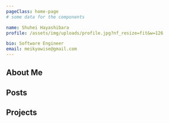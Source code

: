```yaml
---
pageClass: home-page
# some data for the components

name: Shuhei Hayashibara
profile: /assets/img/uploads/profile.jpg?nf_resize=fit&w=126

bio: Software Engineer
email: meikyowise@gmail.com
---
```


<ProfileSection :frontmatter="$page.frontmatter" />

## About Me

<About />

## Posts 

<PostList />

## Projects

<ProjectList />